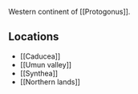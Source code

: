 Western continent of [[Protogonus]].
## Locations

- [[Caducea]]
- [[Umun valley]]
- [[Synthea]]
- [[Northern lands]]
